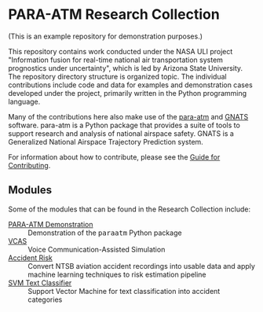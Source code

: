 # PARA-ATM Research Collection

(This is an example repository for demonstration purposes.)

This repository contains work conducted under the NASA ULI project "Information fusion for real-time national air transportation system prognostics under uncertainty", which is led by Arizona State University.  The repository directory structure is organized topic.  The individual contributions include code and data for examples and demonstration cases developed under the project, primarily written in the Python programming language.

Many of the contributions here also make use of the [para-atm](https://github.com/ymlasu/para-atm) and [GNATS](https://github.com/OptimalSynthesisInc/GNATS) software.  para-atm is a Python package that provides a suite of tools to support research and analysis of national airspace safety.  GNATS is a Generalized National Airspace Trajectory Prediction system.

For information about how to contribute, please see the [Guide for Contributing](https://github.com/ymlasu/para-atm/wiki/Contributing).

## Modules

Some of the modules that can be found in the Research Collection include:
<dl>

  <dt><a href="para-atm/demo">PARA-ATM Demonstration</a></dt>
  <dd>Demonstration of the <tt>paraatm</tt> Python package</dd>
  
  <dt><a href="human-performance/vcas">VCAS</a></dt>
  <dd>Voice Communication-Assisted Simulation</dd>

  <dt><a href="safety-risk-uq/accident-risk">Accident Risk</a></dt>
  <dd>Convert NTSB aviation accident recordings into usable data and apply machine learning techniques to risk estimation pipeline</dd>
  
  <dt><a href="info-fusion/svm-text-classifier">SVM Text Classifier</a></dt>
  <dd>Support Vector Machine for text classification into accident categories</dd>
  
</dl>
